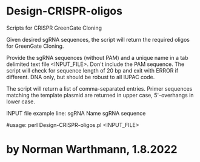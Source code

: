 # Design-CRISPR-oligos
Scripts for CRISPR GreenGate Cloning


Given desired sgRNA sequences, the script will return the required oligos for GreenGate Cloning.

Provide the sgRNA sequences (without PAM) and a unique name in a tab delimited text file <INPUT_FILE>. 
Don't include the PAM sequence. The script will check for sequence length of 20 bp and exit with ERROR if different. 
DNA only, but should be robust to all IUPAC code. 

The script will return a list of comma-separated entries. Primer sequences matching the template plasmid are returned in upper case, 5'-overhangs in lower case.

INPUT file example line:
sgRNA Name <tab> sgRNA sequence

#usage: perl Design-CRISPR-oligos.pl <INPUT_FILE>
# by Norman Warthmann, 1.8.2022

